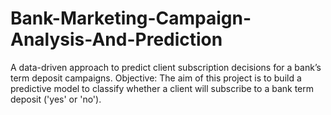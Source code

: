 # Bank-Marketing-Campaign-Analysis-And-Prediction
A data-driven approach to predict client subscription decisions for a bank’s term deposit campaigns.
Objective: The aim of this project is to build a predictive model to classify whether a client will subscribe to a bank term deposit ('yes' or 'no').

